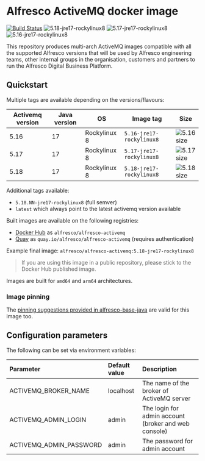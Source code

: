 # Alfresco ActiveMQ docker image

[![Build Status](https://img.shields.io/github/actions/workflow/status/Alfresco/alfresco-docker-activemq/build.yml?branch=master)](https://github.com/Alfresco/alfresco-docker-activemq/actions/workflows/build.yml)
![5.18-jre17-rockylinux8](https://img.shields.io/docker/v/alfresco/alfresco-activemq/latest)
![5.17-jre17-rockylinux8](https://img.shields.io/docker/v/alfresco/alfresco-activemq/5.17-jre17-rockylinux8)
![5.16-jre17-rockylinux8](https://img.shields.io/docker/v/alfresco/alfresco-activemq/5.16-jre17-rockylinux8)

This repository produces multi-arch ActiveMQ images compatible with all the
supported Alfresco versions that will be used by Alfresco engineering teams,
other internal groups in the organisation, customers and partners to run the
Alfresco Digital Business Platform.

## Quickstart

Multiple tags are available depending on the versions/flavours:

Activemq version | Java version | OS           | Image tag                | Size
-----------------|--------------|--------------|--------------------------|----------------
5.16             | 17           | Rockylinux 8 | `5.16-jre17-rockylinux8` | ![5.16 size][1]
5.17             | 17           | Rockylinux 8 | `5.17-jre17-rockylinux8` | ![5.17 size][2]
5.18             | 17           | Rockylinux 8 | `5.18-jre17-rockylinux8` | ![5.18 size][3]

[1]: https://img.shields.io/docker/image-size/alfresco/alfresco-activemq/5.16-jre17-rockylinux8
[2]: https://img.shields.io/docker/image-size/alfresco/alfresco-activemq/5.17-jre17-rockylinux8
[3]: https://img.shields.io/docker/image-size/alfresco/alfresco-activemq/5.18-jre17-rockylinux8

Additional tags available:

* `5.18.NN-jre17-rockylinux8` (full semver)
* `latest` which always point to the latest activemq version available

Built images are available on the following registries:

* [Docker Hub](https://hub.docker.com/r/alfresco/alfresco-activemq) as `alfresco/alfresco-activemq`
* [Quay](https://quay.io/repository/alfresco/alfresco-activemq) as `quay.io/alfresco/alfresco-activemq` (requires authentication)

Example final image: `alfresco/alfresco-activemq:5.18-jre17-rockylinux8`

> If you are using this image in a public repository, please stick to the Docker Hub published image.

Images are built for `amd64` and `arm64` architectures.

### Image pinning

The [pinning suggestions provided in alfresco-base-java](https://github.com/Alfresco/alfresco-docker-base-java/blob/master/README.md#image-pinning) are valid for this image too.

## Configuration parameters

The following can be set via environment variables:

| Parameter               | Default value | Description                                          |
|:------------------------|:--------------|:-----------------------------------------------------|
| ACTIVEMQ_BROKER_NAME    | localhost     | The name of the broker of ActiveMQ server            |
| ACTIVEMQ_ADMIN_LOGIN    | admin         | The login for admin account (broker and web console) |
| ACTIVEMQ_ADMIN_PASSWORD | admin         | The password for admin account                       |
